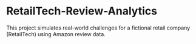 # RetailTech-Review-Analytics
This project simulates real-world challenges for a fictional retail company (RetailTech) using Amazon review data.
